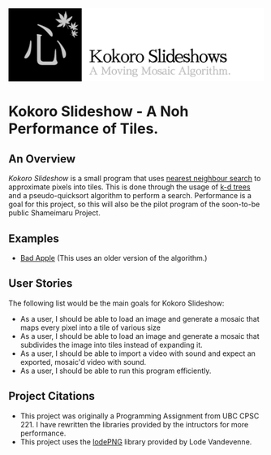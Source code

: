 <img src="https://github.com/Gusseth/Kokoro-Slideshows/blob/master/images/banner.png?raw=true">
<br>

# Kokoro Slideshow - A Noh Performance of Tiles.

## An Overview
*Kokoro Slideshow* is a small program that uses [nearest neighbour search](https://en.wikipedia.org/wiki/Nearest_neighbor_search) to approximate pixels into tiles.
This is done through the usage of [k-d trees](https://en.wikipedia.org/wiki/K-d_tree) and a pseudo-quicksort algorithm to perform a search.
Performance is a goal for this project, so this will also be the pilot program of the soon-to-be public Shameimaru Project.

## Examples 
- [Bad Apple](https://www.youtube.com/watch?v=dgY6d-0OFho) (This uses an older version of the algorithm.)

## User Stories
The following list would be the main goals for Kokoro Slideshow:
- As a user, I should be able to load an image and generate a mosaic that maps every pixel into a tile of various size
- As a user, I should be able to load an image and generate a mosaic that subdivides the image into tiles instead of expanding it.
- As a user, I should be able to import a video with sound and expect an exported, mosaic'd video with sound.
- As a user, I should be able to run this program efficiently.

## Project Citations
- This project was originally a Programming Assignment from UBC CPSC 221. I have rewritten the libraries provided by the intructors for more performance.
- This project uses the [lodePNG](https://lodev.org/lodepng/) library provided by Lode Vandevenne.